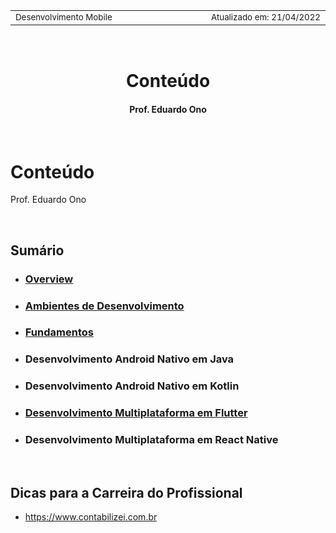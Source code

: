<table>
<tr>
<td align="left" width="8000">
  <small>Desenvolvimento Mobile</small>
</td>
<td align="right">
  <small>Atualizado&nbsp;em:&nbsp;21/04/2022</small>
</td>
</tr>
</table>

<br>

<h1 align="center">
Conteúdo
</h1>
<h4 align="center">
Prof. Eduardo Ono
</h4>

<br>

# Conteúdo

Prof. Eduardo Ono

<br>

## Sumário

* ### [Overview](./00-overview/README.md)

* ### [Ambientes de Desenvolvimento](./01-ambiente-de-desenvolvimento/README.md)

* ### [Fundamentos](./02-fundamentos/README.md)

* ### Desenvolvimento Android Nativo em Java

* ### Desenvolvimento Android Nativo em Kotlin

* ### [Desenvolvimento Multiplataforma em Flutter](./flutter/README.md)

* ### Desenvolvimento Multiplataforma em React Native

<br>

## Dicas para a Carreira do Profissional

* https://www.contabilizei.com.br

<br>
